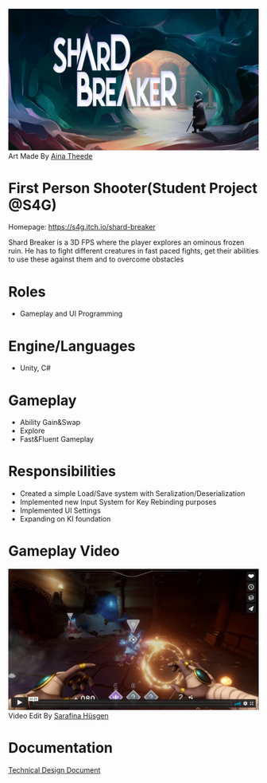 [![()](https://github.com/rubin54/ShardBreaker/blob/main/Assets/Art/Logo2_Github.png)](https://www.artstation.com/ainmalig)
Art Made By [Aina Theede](https://www.artstation.com/ainmalig)

# First Person Shooter(Student Project @S4G)
        
  Homepage: https://s4g.itch.io/shard-breaker


  Shard Breaker is a 3D FPS where the player explores an ominous frozen ruin. He has to fight different creatures in fast paced fights, get their abilities to use these against them and to overcome obstacles

# Roles
- Gameplay and UI Programming

# Engine/Languages
- Unity, C#

# Gameplay
- Ability Gain&Swap
- Explore
- Fast&Fluent Gameplay

# Responsibilities

- Created a simple Load/Save system with Seralization/Deserialization
- Implemented new Input System for Key Rebinding purposes
- Implemented UI Settings
- Expanding on KI foundation

# Gameplay Video

[![()](https://github.com/rubin54/ShardBreaker/blob/main/Assets/Art/Thumbnail_Github.PNG)](https://vimeo.com/591019332?embedded=true&source=video_title&owner=80591853)
Video Edit By [Sarafina Hüsgen](https://www.linkedin.com/in/sarafina-huesgen/)

# Documentation
 
 [Technical Design Document](https://docs.google.com/document/d/1ilK_6XjQIBvrrDATiBpspiQ9-e57QF6tCPropOifcKU/edit)
